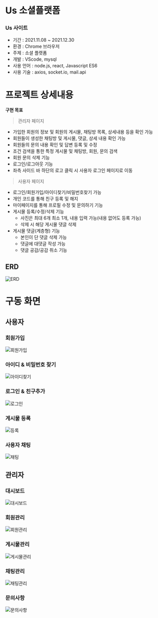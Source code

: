 # Us 소셜플랫폼

### Us 사이트

* 기간 : 2021.11.08 ~ 2021.12.30
* 환경 : Chrome 브라우저
* 주제 : 소셜 플랫폼
* 개발 : VScode, mysql
* 사용 언어 : node.js, react, Javascript ES6
* 사용 기술 : axios, socket.io, mail.api

# 프로젝트 상세내용

**구현 목표**
> 관리자 페이지
> 
- 가입한 회원의 정보 및 회원의 게시물, 채팅방 목록, 상세내용 등을 확인 가능
- 회원들이 생성한 채팅방 및 게시물, 댓글, 상세 내용 확인 가능
- 회원들의 문의 내용 확인 및 답변 등록 및 수정
- 조건 검색을 통한 특정 게시물 및 채팅방, 회원, 문의 검색
- 회원 문의 삭제 기능
- 로그인/로그아웃 기능
- 좌측 사이드 바 하단의 로고 클릭 시 사용자 로그인 페이지로 이동

> 사용자 페이지
> 
- 로그인/회원가입/아이디찾기/비밀번호찾기 가능
- 개인 코드를 통해 친구 등록 및 해지
- 마이페이지를 통해 프로필 수정 및 문의하기 기능
- 게시물 등록/수정/삭제 기능
    - 사진은 최대 6개 최소 1개, 내용 입력 가능(내용 없어도 등록 가능)
    - 삭제 시 해당 게시물 댓글 삭제
- 게시물 댓글(계층형) 기능
    - 본인이 단 댓글 삭제 가능
    - 댓글에 대댓글 작성 가능
    - 댓글 공감/공감 취소 기능

## ERD
![ERD](/image/erd.png)

# 구동 화면
## 사용자
  ### 회원가입
![회원가입](/image/사용자_회원가입.gif)  
  ### 아이디 & 비밀번호 찾기
![아이디찾기](/image/사용자_찾기.gif)
  ### 로그인 & 친구추가
![로그인](/image/사용자_로그인친구추가.gif)
  ### 게시물 등록
![등록](/image/사용자_게시물등록.gif)
  ### 사용자 채팅
![채팅](/image/사용자_채팅.gif)

## 관리자
  ### 대시보드
![대시보드](/image/관리자_대시보드.gif)
  ### 회원관리
![회원관리](/image/관리자_회원관리.gif)
  ### 게시물관리
![게시물관리](/image/관리자_게시물관리.gif)
  ### 채팅관리
![채팅관리](/image/관리자_채팅관리.gif)
  ### 문의사항
![문의사항](/image/관리자_문의사항.gif)





